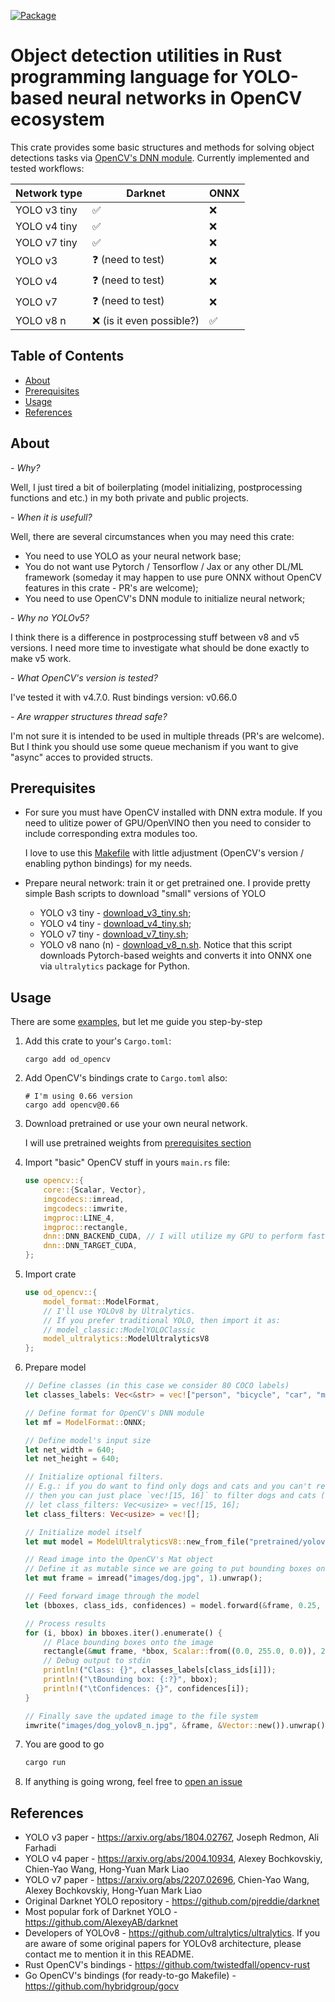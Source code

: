 [![Package](https://img.shields.io/crates/v/od_opencv.svg)](https://crates.io/crates/od_opencv)

# Object detection utilities in Rust programming language for YOLO-based neural networks in OpenCV ecosystem

This crate provides some basic structures and methods for solving object detections tasks via [OpenCV's DNN module](https://docs.opencv.org/4.8.0/d2/d58/tutorial_table_of_content_dnn.html). Currently implemented and tested workflows:

| Network type  | Darknet | ONNX |
| ------------- | ------------- | ------------- |
| YOLO v3 tiny  | :white_check_mark:  | :x:  |
| YOLO v4 tiny  | :white_check_mark:  | :x:  |
| YOLO v7 tiny  | :white_check_mark:   | :x:  |
| YOLO v3  | :question: (need to test)  | :x:  |
| YOLO v4  | :question: (need to test)  | :x:  |
| YOLO v7 | :question: (need to test)  | :x:  |
| YOLO v8 n  | :x: (is it even possible?) | :white_check_mark:  |

## Table of Contents

- [About](#about)
- [Prerequisites](#prerequisites)
- [Usage](#usage)
- [References](#references)

## About

_- Why?_

Well, I just tired a bit of boilerplating (model initializing, postprocessing functions and etc.) in my both private and public projects.

_- When it is usefull?_

Well, there are several circumstances when you may need this crate:

* You need to use YOLO as your neural network base;
* You do not want use Pytorch / Tensorflow / Jax or any other DL/ML framework (someday it may happen to use pure ONNX without OpenCV features in this crate - PR's are welcome);
* You need to use OpenCV's DNN module to initialize neural network;

_- Why no YOLOv5?_

I think there is a difference in postprocessing stuff between v8 and v5 versions. I need more time to investigate what should be done exactly to make v5 work.

_- What OpenCV's version is tested?_

I've tested it with v4.7.0. Rust bindings version: v0.66.0

_- Are wrapper structures thread safe?_

I'm not sure it is intended to be used in multiple threads (PR's are welcome). But I think you should use some queue mechanism if you want to give "async" acces to provided structs.

## Prerequisites

* For sure you must have OpenCV installed with DNN extra module. If you need to ulitize power of GPU/OpenVINO then you need to consider to include corresponding extra modules too.
    
    I love to use this [Makefile](https://github.com/hybridgroup/gocv/blob/release/Makefile) with little adjustment (OpenCV's version / enabling python bindings) for my needs.

* Prepare neural network: train it or get pretrained one. I provide pretty simple Bash scripts to download "small" versions of YOLO
    * YOLO v3 tiny - [download_v3_tiny.sh](download_v3_tiny.sh);
    * YOLO v4 tiny - [download_v4_tiny.sh](download_v4_tiny.sh);
    * YOLO v7 tiny - [download_v7_tiny.sh](download_v7_tiny.sh);
    * YOLO v8 nano (n) - [download_v8_n.sh](download_v8_n.sh). Notice that this script downloads Pytorch-based weights and converts it into ONNX one via `ultralytics` package for Python.
    
## Usage

There are some [examples](examples), but let me guide you step-by-step

1. Add this crate to your's `Cargo.toml`:
    ```shell
    cargo add od_opencv
    ```

1. Add OpenCV's bindings crate to `Cargo.toml` also:
    ```shell
    # I'm using 0.66 version
    cargo add opencv@0.66
    ```

2. Download pretrained or use your own neural network.

    I will use pretrained weights from [prerequisites section](#prerequisites)

3. Import "basic" OpenCV stuff in yours `main.rs` file:

    ```rust
    use opencv::{
        core::{Scalar, Vector},
        imgcodecs::imread,
        imgcodecs::imwrite,
        imgproc::LINE_4,
        imgproc::rectangle,
        dnn::DNN_BACKEND_CUDA, // I will utilize my GPU to perform faster inference. Your way may vary
        dnn::DNN_TARGET_CUDA,
    };
    ```
4. Import crate
    ```rust
    use od_opencv::{
        model_format::ModelFormat,
        // I'll use YOLOv8 by Ultralytics.
        // If you prefer traditional YOLO, then import it as:
        // model_classic::ModelYOLOClassic
        model_ultralytics::ModelUltralyticsV8
    };
    ```

5. Prepare model

    ```rust
    // Define classes (in this case we consider 80 COCO labels)
    let classes_labels: Vec<&str> = vec!["person", "bicycle", "car", "motorbike", "aeroplane", "bus", "train", "truck", "boat", "traffic light", "fire hydrant", "stop sign", "parking meter", "bench", "bird", "cat", "dog", "horse", "sheep", "cow", "elephant", "bear", "zebra", "giraffe", "backpack", "umbrella", "handbag", "tie", "suitcase", "frisbee", "skis", "snowboard", "sports ball", "kite", "baseball bat", "baseball glove", "skateboard", "surfboard", "tennis racket", "bottle", "wine glass", "cup", "fork", "knife", "spoon", "bowl", "banana", "apple", "sandwich", "orange", "broccoli", "carrot", "hot dog", "pizza", "donut", "cake", "chair", "sofa", "pottedplant", "bed", "diningtable", "toilet", "tvmonitor", "laptop", "mouse", "remote", "keyboard", "cell phone", "microwave", "oven", "toaster", "sink", "refrigerator", "book", "clock", "vase", "scissors", "teddy bear", "hair drier", "toothbrush"];

    // Define format for OpenCV's DNN module
    let mf = ModelFormat::ONNX;

    // Define model's input size
    let net_width = 640;
    let net_height = 640;

    // Initialize optional filters.
    // E.g.: if you do want to find only dogs and cats and you can't re-train neural network, 
    // then you can just place `vec![15, 16]` to filter dogs and cats (15 - index of `cat` in class labels, 16 - `dog`)
    // let class_filters: Vec<usize> = vec![15, 16];
    let class_filters: Vec<usize> = vec![];

    // Initialize model itself
    let mut model = ModelUltralyticsV8::new_from_file("pretrained/yolov8n.onnx", None, (net_width, net_height), mf, DNN_BACKEND_CUDA, DNN_TARGET_CUDA, class_filters).unwrap();

    // Read image into the OpenCV's Mat object
    // Define it as mutable since we are going to put bounding boxes onto it.
    let mut frame = imread("images/dog.jpg", 1).unwrap();

    // Feed forward image through the model
    let (bboxes, class_ids, confidences) = model.forward(&frame, 0.25, 0.4).unwrap();

    // Process results
    for (i, bbox) in bboxes.iter().enumerate() {
        // Place bounding boxes onto the image
        rectangle(&mut frame, *bbox, Scalar::from((0.0, 255.0, 0.0)), 2, LINE_4, 0).unwrap();
        // Debug output to stdin
        println!("Class: {}", classes_labels[class_ids[i]]);
        println!("\tBounding box: {:?}", bbox);
        println!("\tConfidences: {}", confidences[i]);
    }

    // Finally save the updated image to the file system
    imwrite("images/dog_yolov8_n.jpg", &frame, &Vector::new()).unwrap();
    ```

6. You are good to go
    ```rust
    cargo run
    ```

7. If anything is going wrong, feel free to [open an issue](https://github.com/LdDl/object-detection-opencv-rust/issues/new)

## References
* YOLO v3 paper - https://arxiv.org/abs/1804.02767, Joseph Redmon, Ali Farhadi
* YOLO v4 paper - https://arxiv.org/abs/2004.10934, Alexey Bochkovskiy, Chien-Yao Wang, Hong-Yuan Mark Liao
* YOLO v7 paper - https://arxiv.org/abs/2207.02696, Chien-Yao Wang, Alexey Bochkovskiy, Hong-Yuan Mark Liao
* Original Darknet YOLO repository - https://github.com/pjreddie/darknet
* Most popular fork of Darknet YOLO - https://github.com/AlexeyAB/darknet
* Developers of YOLOv8 - https://github.com/ultralytics/ultralytics. If you are aware of some original papers for YOLOv8 architecture, please contact me to mention it in this README.
* Rust OpenCV's bindings - https://github.com/twistedfall/opencv-rust
* Go OpenCV's bindings (for ready-to-go Makefile) - https://github.com/hybridgroup/gocv
